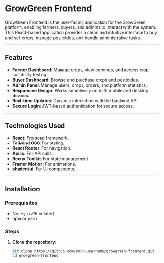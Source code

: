 # GrowGreen Frontend

GrowGreen Frontend is the user-facing application for the GrowGreen platform, enabling farmers, buyers, and admins to interact with the system. This React-based application provides a clean and intuitive interface to buy and sell crops, manage pesticides, and handle administrative tasks.

---

## Features

- **Farmer Dashboard**: Manage crops, view earnings, and access crop suitability testing.
- **Buyer Dashboard**: Browse and purchase crops and pesticides.
- **Admin Panel**: Manage users, crops, orders, and platform statistics.
- **Responsive Design**: Works seamlessly on both mobile and desktop devices.
- **Real-time Updates**: Dynamic interaction with the backend API.
- **Secure Login**: JWT-based authentication for secure access.

---

## Technologies Used

- **React**: Frontend framework.
- **Tailwind CSS**: For styling.
- **React Router**: For navigation.
- **Axios**: For API calls.
- **Redux Toolkit**: For state management.
- **Framer Motion**: For animations.
- **shadcn/ui**: For UI components.

---

## Installation

### Prerequisites

- Node.js (v16 or later)
- npm or yarn

### Steps

1. **Clone the repository**:
   ```bash
   git clone https://github.com/your-username/growgreen-frontend.git
   cd growgreen-frontend
